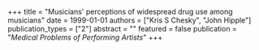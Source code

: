 +++
title = "Musicians' perceptions of widespread drug use among musicians"
date = 1999-01-01
authors = ["Kris S Chesky", "John Hipple"]
publication_types = ["2"]
abstract = ""
featured = false
publication = "*Medical Problems of Performing Artists*"
+++

